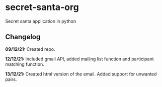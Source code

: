 # secret-santa-org
Secret santa application in python

## Changelog
**09/12/21:** Created repo.

**12/12/21:** Included gmail API, added mailing list function and participant matching function.

**13/12/21:** Created html version of the email. Added support for unwanted pairs.